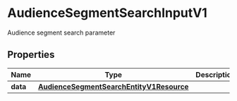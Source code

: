 

# AudienceSegmentSearchInputV1

Audience segment search parameter

## Properties

Name | Type | Description | Notes
------------ | ------------- | ------------- | -------------
**data** | [**AudienceSegmentSearchEntityV1Resource**](AudienceSegmentSearchEntityV1Resource.md) |  |  [optional]



